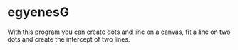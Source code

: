 # egyenesG
With this program you can create dots and line on a canvas, fit a line on two dots and create the intercept of two lines.
